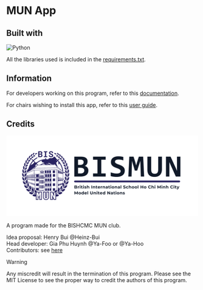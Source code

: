 # MUN App

## Built with

![Python](https://img.shields.io/badge/python-3670A0?style=for-the-badge&logo=python&logoColor=ffdd54)

All the libraries used is included in the [requirements.txt](requirements.txt).

## Information

For developers working on this program, refer to this [documentation](documents/DOCUMENTATION.md).

For chairs wishing to install this app, refer to this [user guide](documents/USERGUIDE.md).

## Credits

![BISMUN logo](<documents/img/BISMUN logo.png>)

A program made for the BISHCMC MUN club.

Idea proposal: Henry Bui @Heinz-Bui  
Head developer: Gia Phu Huynh @Ya-Foo or @Ya-Hoo  
Contributors: see [here](documents/CONTRIBUTORS.md)

> [!WARNING]
> Any miscredit will result in the termination of this program. Please see the MIT License to see the proper way to credit the authors of this program.
